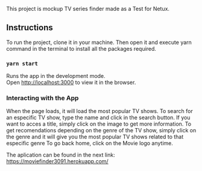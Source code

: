 This project is mockup TV series finder made as a Test for Netux.

## Instructions

To run the project, clone it in your machine. Then open it and execute yarn command in the terminal to install all the packages required.

### `yarn start`

Runs the app in the development mode.<br />
Open [http://localhost:3000](http://localhost:3000) to view it in the browser.

### Interacting with the App
When the page loads, it will load the most popular TV shows. To search for an especific TV show, type the name and click in the search button.
If you want to acces a title, simply click on the image to get more information.
To get recomendations depending on the genre of the TV show, simply click on the genre and it will give you the most popular TV shows related to that especific genre
To go back home, click on the Movie logo anytime.

The aplication can be found in the next link: https://moviefinder3091.herokuapp.com/